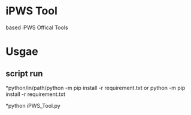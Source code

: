# iPWS Tool
based iPWS Offical Tools

# Usgae
## script run
*python/in/path/python -m pip install -r requirement.txt
 or
 python -m pip install -r requirement.txt

*python iPWS_Tool.py


